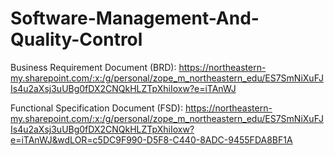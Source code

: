 # Software-Management-And-Quality-Control


Business Requirement Document  (BRD): https://northeastern-my.sharepoint.com/:x:/g/personal/zope_m_northeastern_edu/ES7SmNiXuFJIs4u2aXsj3uUBg0fDX2CNQkHLZTpXhiIoxw?e=iTAnWJ

Functional Specification Document (FSD): https://northeastern-my.sharepoint.com/:x:/g/personal/zope_m_northeastern_edu/ES7SmNiXuFJIs4u2aXsj3uUBg0fDX2CNQkHLZTpXhiIoxw?e=iTAnWJ&wdLOR=c5DC9F990-D5F8-C440-8ADC-9455FDA8BF1A

